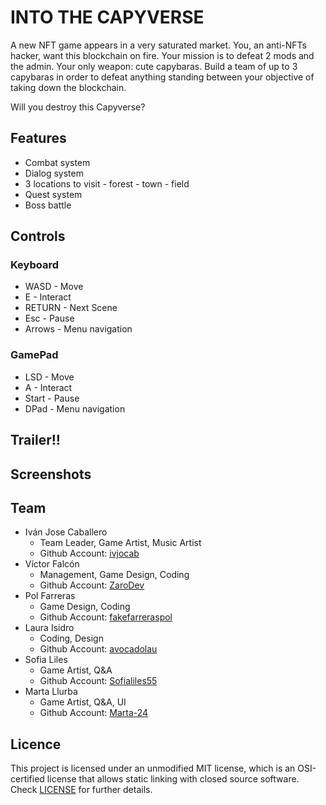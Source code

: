 # INTO THE CAPYVERSE

A new NFT game appears in a very saturated market. You, an anti-NFTs hacker, want this blockchain on fire. Your mission is to defeat 2 mods and the admin. Your only weapon: cute capybaras. Build a team of up to 3 capybaras in order to defeat anything standing between your objective of taking down the blockchain.

Will you destroy this Capyverse?

## Features
- Combat system
 - Dialog system
 - 3 locations to visit - forest - town - field 
 - Quest system
 - Boss battle

## Controls
### Keyboard
 - WASD - Move
 - E - Interact
 - RETURN - Next Scene
 - Esc - Pause
 - Arrows - Menu navigation
 ### GamePad
 - LSD - Move
 - A - Interact
 - Start - Pause
 - DPad - Menu navigation


## Trailer!!

## Screenshots

## Team
- Iván Jose Caballero 
   - Team Leader, Game Artist, Music Artist
   - Github Account: <a href="https://github.com/ivjocab">ivjocab</a>
- Víctor Falcón 
   - Management, Game Design, Coding
   - Github Account: <a href="https://github.com/ZaroDev">ZaroDev</a>
- Pol Farreras 
   - Game Design, Coding
   - Github Account: <a href="https://github.com/fakefarreraspol">fakefarreraspol</a>
- Laura Isidro 
   - Coding, Design
   - Github Account: <a href="https://github.com/avocadolau">avocadolau</a>
- Sofia Liles 
   - Game Artist, Q&A
   - Github Account: <a href="https://github.com/Sofialiles55">Sofialiles55</a> 
- Marta Llurba 
   - Game Artist, Q&A, UI
   - Github Account: <a href="https://github.com/Marta-24">Marta-24</a>

## Licence
This project is licensed under an unmodified MIT license, which is an OSI-certified license that allows static linking with closed source software. Check [LICENSE](LICENSE) for further details.
